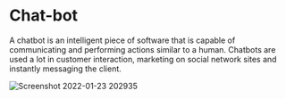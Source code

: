 # Chat-bot

A chatbot is an intelligent piece of software that is capable of communicating and performing actions similar to a human. Chatbots are used a lot in customer interaction, marketing on social network sites and instantly messaging the client. 

![Screenshot 2022-01-23 202935](https://user-images.githubusercontent.com/86012289/150684741-a6c88b10-65bb-4e04-b9fe-f9af0073366a.png)
